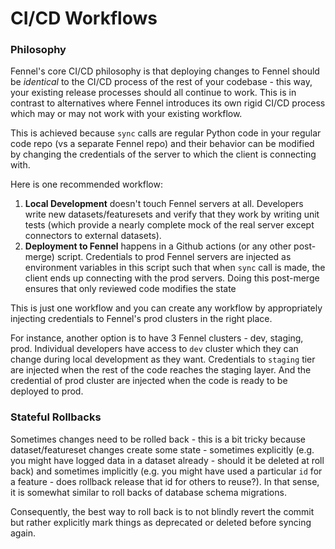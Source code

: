 # CI/CD Workflows

### Philosophy

Fennel's core CI/CD philosophy is that deploying changes to Fennel should be _identical_ to the CI/CD process of the rest of your codebase - this way, your existing release processes should all continue to work. This is in contrast to alternatives where Fennel introduces its own rigid CI/CD process which may or may not work with your existing workflow.

This is achieved because `sync` calls are regular Python code in your regular code repo (vs a separate Fennel repo) and their behavior can be modified by changing the credentials of the server to which the client is connecting with.&#x20;

Here is one recommended workflow:

1. **Local Development** doesn't touch Fennel servers at all. Developers write new datasets/featuresets and verify that they work by writing unit tests (which provide a nearly complete mock of the real server except connectors to external datasets).&#x20;
2. **Deployment to Fennel** happens in a Github actions (or any other post-merge) script. Credentials to prod Fennel servers are injected as environment variables in this script such that when `sync` call is made, the client ends up connecting with the prod servers. Doing this post-merge ensures that only reviewed code modifies the state

This is just one workflow and you can create any workflow by appropriately injecting credentials to Fennel's prod clusters in the right place.&#x20;

For instance, another option is to have 3 Fennel clusters - dev, staging, prod. Individual developers have access to `dev` cluster which they can change during local development as they want. Credentials to `staging` tier are injected when the rest of the code reaches the staging layer. And the credential of prod cluster are injected when the code is ready to be deployed to prod.&#x20;

### Stateful Rollbacks

Sometimes changes need to be rolled back - this is a bit tricky because dataset/featureset changes create some state - sometimes explicitly (e.g. you might have logged data in a dataset already - should it be deleted at roll back) and sometimes implicitly (e.g. you might have used a particular `id` for a feature - does rollback release that id for others to reuse?). In that sense, it is somewhat similar to roll backs of database schema migrations.&#x20;

Consequently, the best way to roll back is to not blindly revert the commit but rather explicitly mark things as deprecated or deleted before syncing again.&#x20;

